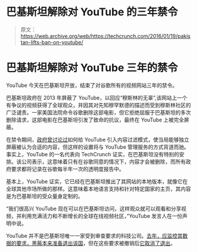 # 巴基斯坦解除对 YouTube 的三年禁令 

> 原文：<https://web.archive.org/web/https://techcrunch.com/2016/01/19/pakistan-lifts-ban-on-youtube/>

# 巴基斯坦解除对 YouTube 三年的禁令

YouTube 今天在巴基斯坦开放，结束了对谷歌所有的视频网站三年的禁令。

巴基斯坦政府在 2013 年屏蔽了 YouTube，以回应“穆斯林的无辜”,该网站上一个有争议的视频获得了全球观众，并因其对先知穆罕默德的描述而受到穆斯林社区的广泛谴责。一家美国法院命令谷歌删除这部电影，但它拒绝屈服于巴基斯坦的多次删除请求，这部电影在巴基斯坦引发了致命的抗议，最终在 YouTube 上被完全屏蔽。

在禁令期间，[政府曾讨论过](https://web.archive.org/web/20230211154840/https://techcrunch.com/2013/09/16/pakistani-activists-smell-a-mole-in-governments-proposed-youtube-filtering-plan/)如何给 YouTube 引入内容过滤模式，使当局能够独立屏蔽被认为合适的内容，但这样的设置将与 YouTube 管理服务的方式背道而驰。事实上，YouTube 的一名代表向 TechCrunch 证实，在巴基斯坦没有特别的安排。该公司表示，这意味着只有在谷歌同意的情况下，内容才会被删除，而所有政府要求都将记录在谷歌每半年一次的透明度报告中。

基本上，YouTube 证实，它已经在巴基斯坦推出了其网站的本地版本，就像它在全球其他市场所做的那样。这意味着本地语言支持和针对特定国家的主页，其内容是为巴基斯坦的受众量身定制的。

“我们很高兴 YouTube 现在可以在巴基斯坦访问，这样观众就可以观看和分享视频，并利用充满活力和不断增长的全球在线视频社区，”YouTube 发言人在一份声明中说。

YouTube 并不是巴基斯坦唯一一家受到审查要求的科技公司。[去年，应监控其数据的要求，黑莓本来准备退出该国](https://web.archive.org/web/20230211154840/https://techcrunch.com/2015/11/29/blackberry-confirms-it-will-exit-pakistan-after-rejecting-data-monitoring-demands/)，但在这些要求被撤销后[它取消了退出](https://web.archive.org/web/20230211154840/https://techcrunch.com/2016/01/04/blackberry-cancels-plan-to-exit-pakistan-after-government-drops-monitoring-request/)。